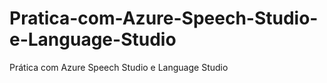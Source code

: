 # Pratica-com-Azure-Speech-Studio-e-Language-Studio
Prática com Azure Speech Studio e Language Studio
